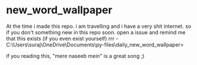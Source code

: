 # new_word_wallpaper

At the time i made this repo. i am travelling and i have a very shit internet. 
so if you don't something new in this repo soon. open a issue and remind me that this exists (if you even exist yourself)
rrr - C:\Users\suraj\OneDrive\Documents\py-files\daily_new_word_wallpaper> 

if you reading this, "mere naseeb mein" is a great song ;)
